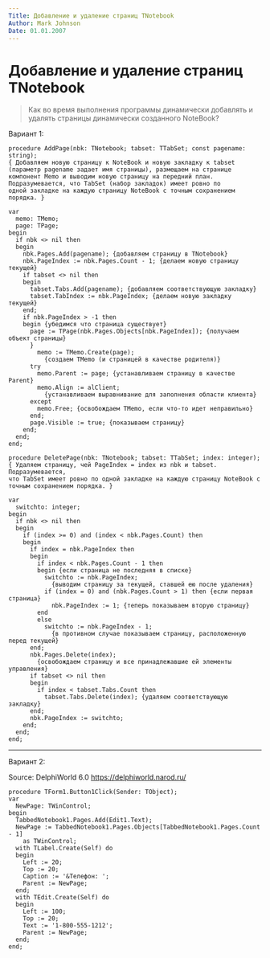```yaml
---
Title: Добавление и удаление страниц TNotebook
Author: Mark Johnson
Date: 01.01.2007
---
```



Добавление и удаление страниц TNotebook
=======================================

> Как во время выполнения программы динамически добавлять и удалять
> страницы динамически созданного NoteBook?


Вариант 1:

    procedure AddPage(nbk: TNotebook; tabset: TTabSet; const pagename: string);
    { Добавляем новую страницу к NoteBook и новую закладку к tabset
    (параметр pagename задает имя страницы), размещаем на странице
    компонент Memo и выводим новую страницу на передний план.
    Подразумевается, что TabSet (набор закладок) имеет ровно по
    одной закладке на каждую страницу NoteBook с точным сохранением порядка. }
     
    var
      memo: TMemo;
      page: TPage;
    begin
      if nbk <> nil then
      begin
        nbk.Pages.Add(pagename); {добавляем страницу в TNotebook}
        nbk.PageIndex := nbk.Pages.Count - 1; {делаем новую страницу текущей}
        if tabset <> nil then
        begin
          tabset.Tabs.Add(pagename); {добавляем соответствующую закладку}
          tabset.TabIndex := nbk.PageIndex; {делаем новую закладку текущей}
        end;
        if nbk.PageIndex > -1 then
        begin {убедимся что страница существует}
          page := TPage(nbk.Pages.Objects[nbk.PageIndex]); {получаем объект страницы}
          }
            memo := TMemo.Create(page);
              {создаем TMemo (и страницей в качестве родителя)}
          try
            memo.Parent := page; {устанавливаем страницу в качестве Parent}
            memo.Align := alClient;
              {устанавливаем выравнивание для заполнения области клиента}
          except
            memo.Free; {освобождаем TMemo, если что-то идет неправильно}
          end;
          page.Visible := true; {показываем страницу}
        end;
      end;
    end;
     
    procedure DeletePage(nbk: TNotebook; tabset: TTabSet; index: integer);
    { Удаляем страницу, чей PageIndex = index из nbk и tabset. Подразумевается,
    что TabSet имеет ровно по одной закладке на каждую страницу NoteBook с
    точным сохранением порядка. }
     
    var
      switchto: integer;
    begin
      if nbk <> nil then
      begin
        if (index >= 0) and (index < nbk.Pages.Count) then
        begin
          if index = nbk.PageIndex then
          begin
            if index < nbk.Pages.Count - 1 then
            begin {если страница не последняя в списке}
              switchto := nbk.PageIndex;
                {выводим страницу за текущей, ставшей ею после удаления}
              if (index = 0) and (nbk.Pages.Count > 1) then {если первая страница}
                nbk.PageIndex := 1; {теперь показываем вторую страницу}
            end
            else
              switchto := nbk.PageIndex - 1;
                {в противном случае показываем страницу, расположенную перед текущей}
          end;
          nbk.Pages.Delete(index);
            {освобождаем страницу и все принадлежавшие ей элементы управления}
          if tabset <> nil then
          begin
            if index < tabset.Tabs.Count then
              tabset.Tabs.Delete(index); {удаляем соответствующую закладку}
          end;
          nbk.PageIndex := switchto;
        end;
      end;
    end;
     
     

------------------------------------------------------------------------

Вариант 2:

Source: DelphiWorld 6.0 <https://delphiworld.narod.ru/>

    procedure TForm1.Button1Click(Sender: TObject);
    var
      NewPage: TWinControl;
    begin
      TabbedNotebook1.Pages.Add(Edit1.Text);
      NewPage := TabbedNotebook1.Pages.Objects[TabbedNotebook1.Pages.Count - 1]
        as TWinControl;
      with TLabel.Create(Self) do
      begin
        Left := 20;
        Top := 20;
        Caption := '&Телефон: ';
        Parent := NewPage;
      end;
      with TEdit.Create(Self) do
      begin
        Left := 100;
        Top := 20;
        Text := '1-800-555-1212';
        Parent := NewPage;
      end;
    end;

